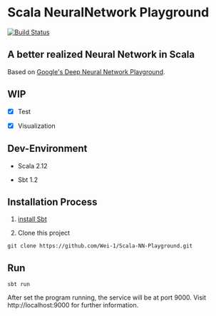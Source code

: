 # Scala NeuralNetwork Playground

[![Build Status](https://travis-ci.org/Wei-1/Scala-NN-Playground.svg?branch=master)](https://travis-ci.org/Wei-1/Scala-NN-Playground)

## A better realized Neural Network in Scala

Based on [Google's Deep Neural Network Playground](http://playground.tensorflow.org).


## WIP

 - [x] Test

 - [x] Visualization


## Dev-Environment

- Scala 2.12

- Sbt 1.2


## Installation Process

1. [install Sbt](https://www.scala-sbt.org/download.html)

2. Clone this project

```
git clone https://github.com/Wei-1/Scala-NN-Playground.git
```


## Run

```
sbt run
```

After set the program running, the service will be at port 9000.
Visit http://localhost:9000 for further information.